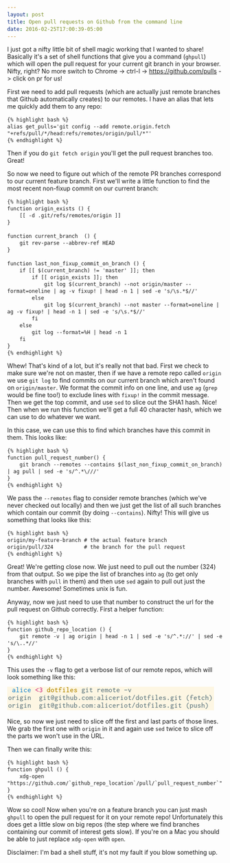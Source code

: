 ```yaml
---
layout: post
title: Open pull requests on Github from the command line
date: 2016-02-25T17:00:39-05:00
---
```


I just got a nifty little bit of shell magic working that I wanted to
share! Basically it's a set of shell functions that give you a command
(`ghpull`) which will open the pull request for your current git branch in
your browser. Nifty, right? No more switch to Chrome -> ctrl-l ->
https://github.com/pulls -> click on pr for us!

First we need to add pull requests (which are actually just remote
branches that Github automatically creates) to our remotes. I have an
alias that lets me quickly add them to any repo:

    {% highlight bash %}
    alias get_pulls='git config --add remote.origin.fetch "+refs/pull/*/head:refs/remotes/origin/pull/*"'
    {% endhighlight %}

Then if you do `git fetch origin` you'll get the pull request branches
too. Great!

So now we need to figure out which of the remote PR branches correspond to
our current feature branch. First we'll write a little function to find
the most recent non-fixup commit on our current branch:

    {% highlight bash %}
    function origin_exists () {
        [[ -d .git/refs/remotes/origin ]]
    }

    function current_branch  () {
        git rev-parse --abbrev-ref HEAD
    }

    function last_non_fixup_commit_on_branch () {
        if [[ $(current_branch) != 'master' ]]; then
            if [[ origin_exists ]]; then
                git log $(current_branch) --not origin/master --format=oneline | ag -v fixup! | head -n 1 | sed -e 's/\s.*$//'
            else
                git log $(current_branch) --not master --format=oneline | ag -v fixup! | head -n 1 | sed -e 's/\s.*$//'
            fi
        else
            git log --format=%H | head -n 1
        fi
    }
    {% endhighlight %}

Whew! That's kind of a lot, but it's really not that bad. First we check
to make sure we're not on master, then if we have a remote repo called
`origin` we use `git log` to find commits on our current branch which
aren't found on `origin/master`. We format the commit info on one line,
and use `ag` (`grep` would be fine too!) to exclude lines with `fixup!` in
the commit message. Then we get the top commit, and use `sed` to slice out
the SHA1 hash. Nice! Then when we run this function we'll get a full 40
character hash, which we can use to do whatever we want.

In this case, we can use this to find which branches have this commit in
them. This looks like:

    {% highlight bash %}
    function pull_request_number() {
        git branch --remotes --contains $(last_non_fixup_commit_on_branch) | ag pull | sed -e 's/^.*\///'
    }
    {% endhighlight %}

We pass the `--remotes` flag to consider remote branches (which we've
never checked out locally) and then we just get the list of all such
branches which contain our commit (by doing `--contains`). Nifty! This
will give us something that looks like this:

    {% highlight bash %}
    origin/my-feature-branch # the actual feature branch
    origin/pull/324          # the branch for the pull request
    {% endhighlight %}

Great! We're getting close now. We just need to pull out the number (324)
from that output. So we pipe the list of branches into `ag` (to get only
branches with `pull` in them) and then use `sed` again to pull out just
the number. Awesome! Sometimes unix is fun.

Anyway, now we just need to use that number to construct the url for the
pull request on Github correctly. First a helper function:

    {% highlight bash %}
    function github_repo_location () {
        git remote -v | ag origin | head -n 1 | sed -e 's/^.*://' | sed -e 's/\..*//'
    }
    {% endhighlight %}

This uses the `-v` flag to get a verbose list of our remote repos, which
will look something like this:

![git remotes](/images/verbose_git_remote.png)

Nice, so now we just need to slice off the first and last parts of those
lines. We grab the first one with `origin` in it and again use `sed` twice
to slice off the parts we won't use in the URL.

Then we can finally write this:

    {% highlight bash %}
    function ghpull () {
        xdg-open "https://github.com/`github_repo_location`/pull/`pull_request_number`"
    }
    {% endhighlight %}

Wow so cool! Now when you're on a feature branch you can just mash
`ghpull` to open the pull request for it on your remote repo!
Unfortunately this does get a little slow on big repos (the step where we
find branches containing our commit of interest gets slow). If you're on
a Mac you should be able to just replace `xdg-open` with `open`.

Disclaimer: I'm bad a shell stuff, it's not my fault if you blow something
up.
